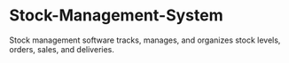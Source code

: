 # Stock-Management-System
Stock management software tracks, manages, and organizes stock levels, orders, sales, and deliveries.
